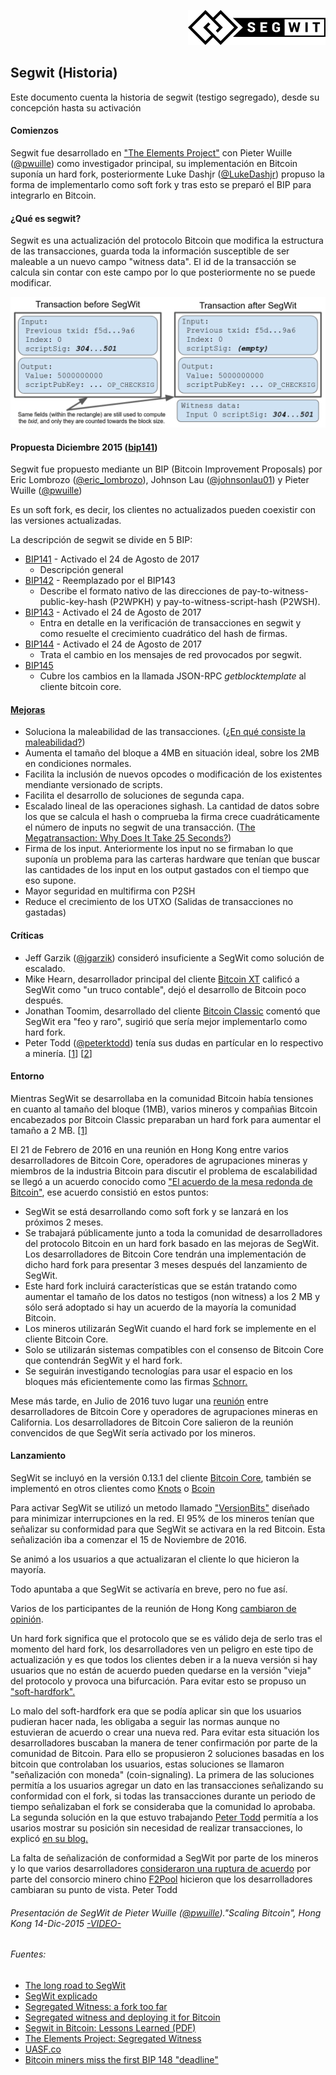 <p align="right">
  <img src="img_segwit/220px-Segwit.svg.png?raw=true" alt="Logo Segwit"/>
</p>

## Segwit (Historia)

Este documento cuenta la historia de segwit (testigo segregado), desde su concepción hasta su activación 

#### Comienzos
Segwit fue desarrollado en ["The Elements Project"](https://github.com/ElementsProject/elementsproject.org "The Elements Project") con Pieter Wuille ([@pwuille](https://twitter.com/pwuille "Pieter Wuille")) como investigador principal, su implementación en Bitcoin suponía un hard fork, posteriormente Luke Dashjr ([@LukeDashjr](https://twitter.com/LukeDashjr "Luke Darshjr")) propuso la forma de implementarlo como soft fork y tras esto se preparó el BIP para integrarlo en Bitcoin.

#### ¿Qué es segwit?
Segwit es una actualización del protocolo Bitcoin que modifica la estructura de las transacciones, guarda toda la información susceptible de ser maleable a un nuevo campo "witness data". El id de la transacción se calcula sin contar con este campo por lo que posteriormente no se puede modificar.

<p align="center">
  <img src="img_segwit/transaction.png?raw=true" alt="Transacción Segwit"/>
</p>


#### Propuesta Diciembre 2015 ([bip141](https://github.com/bitcoin/bips/blob/master/bip-0141.mediawiki "BIP141"))

Segwit fue propuesto mediante un BIP (Bitcoin Improvement Proposals) por Eric Lombrozo ([@eric_lombrozo](https://twitter.com/eric_lombrozo "Eric Lombrozo")), Johnson Lau ([@johnsonlau01](https://twitter.com/johnsonlau01 "Johnson Lau")) y Pieter Wuille ([@pwuille](https://twitter.com/pwuille "Pieter Wuille"))

Es un soft fork, es decir, los clientes no actualizados pueden coexistir con las versiones actualizadas.

La descripción de segwit se divide en 5 BIP:
 - [BIP141](https://github.com/bitcoin/bips/blob/master/bip-0141.mediawiki "BIP141") - Activado el 24 de Agosto de 2017
   - Descripción general
 - [BIP142](https://github.com/bitcoin/bips/blob/master/bip-0142.mediawiki "BIP142") - Reemplazado por el BIP143
   - Describe el formato nativo de las direcciones de pay-to-witness-public-key-hash (P2WPKH) y pay-to-witness-script-hash (P2WSH).
 - [BIP143](https://github.com/bitcoin/bips/blob/master/bip-0143.mediawiki "BIP143") - Activado el 24 de Agosto de 2017
   - Entra en detalle en la verificación de transacciones en segwit y como resuelte el crecimiento cuadrático del hash de firmas.
 - [BIP144](https://github.com/bitcoin/bips/blob/master/bip-0144.mediawiki "BIP144") - Activado el 24 de Agosto de 2017
   - Trata el cambio en los mensajes de red provocados por segwit.
 - [BIP145](https://github.com/bitcoin/bips/blob/master/bip-0143.mediawiki "BIP145")
   - Cubre los cambios en la llamada JSON-RPC *getblocktemplate* al cliente bitcoin core.

#### [Mejoras](https://bitcoincore.org/en/2016/01/26/segwit-benefits/ "Mejoras Segwit (en)")
  - Soluciona la maleabilidad de las transacciones. ([¿En qué consiste la maleabilidad?](https://bitcointalk.org/index.php?topic=465427.msg5145366#msg5145366 "Maleabilidad de las transacciones"))
  - Aumenta el tamaño del bloque a 4MB en situación ideal, sobre los 2MB en condiciones normales.
  - Facilita la inclusión de nuevos opcodes o modificación de los existentes mendiante versionado de scripts. 
  - Facilita el desarrollo de soluciones de segunda capa.
  - Escalado lineal de las operaciones sighash. La cantidad de datos sobre los que se calcula el hash o comprueba la firma crece cuadráticamente el número de inputs no segwit de una transacción. ([The Megatransaction: Why Does It Take 25 Seconds?](http://rusty.ozlabs.org/?p=522 "La Megatransacción"))
  - Firma de los input. Anteriormente los input no se firmaban lo que suponía un problema para las carteras hardware que tenían que buscar las cantidades de los input en los output gastados con el tiempo que eso supone. 
  - Mayor seguridad en multifirma con P2SH
  - Reduce el crecimiento de los UTXO (Salidas de transacciones no gastadas)

#### Críticas
  - Jeff Garzik ([@jgarzik](https://twitter.com/jgarzik "Jeff Garzik")) consideró insuficiente a SegWit como solución de escalado.
  - Mike Hearn, desarrollador principal del cliente [Bitcoin XT](https://bitcoinxt.software/ "Bitcoin XT") calificó a SegWit como "un truco contable", dejó el desarrollo de Bitcoin poco después.
  - Jonathan Toomim, desarrollado del cliente [Bitcoin Classic](https://bitcoinclassic.com/ "Bitcoin Classic") comentó que SegWit era "feo y raro", sugirió que sería mejor implementarlo como hard fork.
  - Peter Todd ([@peterktodd](https://twitter.com/peterktodd "Peter Todd")) tenía sus dudas en partícular en lo respectivo a minería. [[1](https://petertodd.org/2016/segwit-consensus-critical-code-review#peer-to-peer-networking)] [[2](https://www.mail-archive.com/bitcoin-dev@lists.linuxfoundation.org/msg03178.html)]

#### Entorno
Mientras SegWit se desarrollaba en la comunidad Bitcoin había tensiones en cuanto al tamaño del bloque (1MB), varios mineros y compañias Bitcoin encabezados por Bitcoin Classic preparaban un hard fork para aumentar el tamaño a 2 MB. [[1]](https://web.archive.org/web/20160129090054/https://bitcoinclassic.com/ "HF 2MB") 

El 21 de Febrero de 2016 en una reunión en Hong Kong entre varios desarrolladores de Bitcoin Core, operadores de agrupaciones mineras y miembros de la industria Bitcoin para discutir el problema de escalabilidad se llegó a un acuerdo conocido como ["El acuerdo de la mesa redonda de Bitcoin"](https://medium.com/@bitcoinroundtable/bitcoin-roundtable-consensus-266d475a61ff "El acuerdo de la mesa redonda de Bitcoin"), ese acuerdo consistió en estos puntos:
  - SegWit se está desarrollando como soft fork y se lanzará en los próximos 2 meses.
  - Se trabajará públicamente junto a toda la comunidad de desarrolladores del protocolo Bitcoin en un hard fork basado en las mejoras de SegWit. Los desarrolladores de Bitcoin Core tendrán una implementación de dicho hard fork para presentar 3 meses después del lanzamiento de SegWit.
  - Este hard fork incluirá características que se están tratando como aumentar el tamaño de los datos no testigos (non witness) a los 2 MB y sólo será adoptado si hay un acuerdo de la mayoría la comunidad Bitcoin.
  - Los mineros utilizarán SegWit cuando el hard fork se implemente en el cliente Bitcoin Core.
  - Solo se utilizarán sistemas compatibles con el consenso de Bitcoin Core que contendrán SegWit y el hard fork.
  - Se seguirán investigando tecnologías para usar el espacio en los bloques más eficientemente como las firmas [Schnorr.](https://bitcoinmagazine.com/articles/the-power-of-schnorr-the-signature-algorithm-to-increase-bitcoin-s-scale-and-privacy-1460642496/ "Firmas Schnorr")

Mese más tarde, en Julio de 2016 tuvo lugar una [reunión](https://bitcoinmagazine.com/articles/bitcoin-miners-and-developers-meet-in-california-to-improve-communications-1470158657/ "Reunión Julio") entre desarrolladores de Bitcoin Core y operadores de agrupaciones mineras en California. Los desarrolladores de Bitcoin Core salieron de la reunión convencidos de que SegWit sería activado por los mineros.

#### Lanzamiento
SegWit se incluyó en la versión 0.13.1 del cliente [Bitcoin Core](https://github.com/bitcoin/bitcoin "Bitcoin Core"), también se implementó en otros clientes como [Knots](https://github.com/bitcoinknots/bitcoin "Bitcoin Knots") o [Bcoin](https://github.com/bcoin-org/bcoin "Bcoin")

Para activar SegWit se utilizó un metodo llamado ["VersionBits"](https://github.com/bitcoin/bips/blob/master/bip-0009.mediawiki "BIP9") diseñado para minimizar interrupciones en la red. El 95% de los mineros tenían que señalizar su conformidad para que SegWit se activara en la red Bitcoin. Esta señalización iba a comenzar el 15 de Noviembre de 2016.

Se animó a los usuarios a que actualizaran el cliente lo que hicieron la mayoría. 

Todo apuntaba a que SegWit se activaría en breve, pero no fue así.

Varios de los participantes de la reunión de Hong Kong [cambiaron de opinión](https://bitcoinmagazine.com/articles/the-status-of-the-hong-kong-hard-fork-an-update-1479843521/ "Cambios de opinión").

Un hard fork significa que el protocolo que se es válido deja de serlo tras el momento del hard fork, los desarrolladores ven un peligro en este tipo de actualización y es que todos los clientes deben ir a la nueva versión si hay usuarios que no están de acuerdo pueden quedarse en la versión "vieja" del protocolo y provoca una bifurcación. Para evitar esto se propuso un ["soft-hardfork".](https://petertodd.org/2016/forced-soft-forks "soft-hardfork")

Lo malo del soft-hardfork era que se podía aplicar sin que los usuarios pudieran hacer nada, les obligaba a seguir las normas aunque no estuvieran de acuerdo o crear una nueva red. Para evitar esta situación los desarrolladores buscaban la manera de tener confirmación por parte de la comunidad de Bitcoin. Para ello se propusieron 2 soluciones basadas en los bitcoin que controlaban los usuarios, estas soluciones se llamaron "señalización con moneda" (coin-signaling). La primera de las soluciones permitía a los usuarios agregar un dato en las transacciones señalizando su conformidad con el fork, si todas las transacciones durante un periodo de tiempo señalizaban el fork se consideraba que la comunidad lo aprobaba. La segunda solución en la que estuvo trabajando [Peter Todd](https://twitter.com/peterktodd "Peter Todd") permitía a los usarios mostrar su posición sin necesidad de realizar transacciones, lo explicó [en su blog.](https://petertodd.org/2016/hardforks-after-the-segwit-blocksize-increase)

La falta de señalización de conformidad a SegWit por parte de los mineros y lo que varios desarrolladores [consideraron una ruptura de acuerdo](https://www.reddit.com/r/btc/comments/47dbeh/f2pool_why_not_take_a_cue_from_slush_and_offer/d0chqph/ "Ruptura de acuerdo") por parte del consorcio minero chino [F2Pool](https://www.f2pool.com/ "F2Pool") hicieron que los desarrolladores cambiaran su punto de vista. Peter Todd 

###### Presentación de SegWit de Pieter Wuille ([@pwuille](https://twitter.com/pwuille "Pieter Wuille"))."Scaling Bitcoin", Hong Kong 14-Dic-2015 [-VIDEO-](https://www.youtube.com/watch?v=NOYNZB5BCHM)
###### Fuentes:
 - [The long road to SegWit](https://bitcoinmagazine.com/articles/long-road-segwit-how-bitcoins-biggest-protocol-upgrade-became-reality/ "The long road to SegWit")
 - [SegWit explicado](https://es.cointelegraph.com/explained/segwit-explained "SegWit explicado")
 - [Segregated Witness: a fork too far](https://medium.com/the-publius-letters/segregated-witness-a-fork-too-far-87d6e57a4179 "Segregated Witness: a fork too far")
 - [Segregated witness and deploying it for Bitcoin](https://prezi.com/lyghixkrguao/segregated-witness-and-deploying-it-for-bitcoin/ "Segregated witness and deploying it for Bitcoin")
 - [Segwit in Bitcoin: Lessons Learned (PDF)](https://scalingbitcoin.org/milan2016/presentations/D2%20-%201%20-%20Greg%20Sanders.pdf "Segwit in Bitcoin: Lessons Learned")
 - [The Elements Project: Segregated Witness](https://www.elementsproject.org/elements/segregated-witness/ "The Elements Project: Segregated Witness")
 - [UASF.co](http://www.uasf.co/ "UASF")
 - [Bitcoin miners miss the first BIP 148 "deadline"](https://bitcoinmagazine.com/articles/bitcoin-miners-miss-first-bip-148-deadline/ "Bitcoin miners miss the first BIP 148 deadline")
